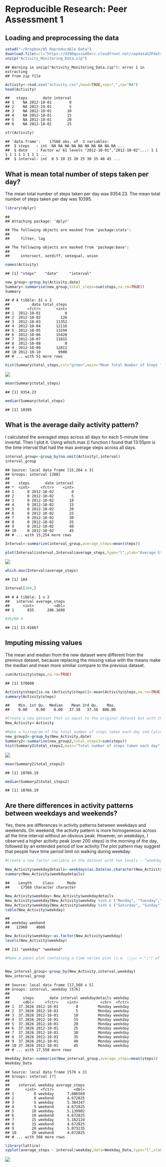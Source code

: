 # Reproducible Research: Peer Assessment 1
## Loading and preprocessing the data

```r
setwd("~/Dropbox/05 Reproducable Data")
download.file(url="https://d396qusza40orc.cloudfront.net/repdata%2Fdata%2Factivity",destfile="Activity_Monitoring_Data.zip",method="curl")
unzip("Activity_Monitoring_Data.zip")
```

```
## Warning in unzip("Activity_Monitoring_Data.zip"): error 1 in extracting
## from zip file
```

```r
Activity<-read.csv("activity.csv",head=TRUE,sep=",",na="NA")
head(Activity)
```

```
##   steps       date interval
## 1    NA 2012-10-01        0
## 2    NA 2012-10-01        5
## 3    NA 2012-10-01       10
## 4    NA 2012-10-01       15
## 5    NA 2012-10-01       20
## 6    NA 2012-10-01       25
```

```r
str(Activity)
```

```
## 'data.frame':	17568 obs. of  3 variables:
##  $ steps   : int  NA NA NA NA NA NA NA NA NA NA ...
##  $ date    : Factor w/ 61 levels "2012-10-01","2012-10-02",..: 1 1 1 1 1 1 1 1 1 1 ...
##  $ interval: int  0 5 10 15 20 25 30 35 40 45 ...
```

## What is mean total number of steps taken per day?
The mean total number of steps taken per day was 9354.23.
The mean total number of steps taken per day was 10395.

```r
library(dplyr)
```

```
## 
## Attaching package: 'dplyr'
```

```
## The following objects are masked from 'package:stats':
## 
##     filter, lag
```

```
## The following objects are masked from 'package:base':
## 
##     intersect, setdiff, setequal, union
```

```r
names(Activity)
```

```
## [1] "steps"    "date"     "interval"
```

```r
new_group<-group_by(Activity,date)
Summary<-summarise(new_group,total_steps=sum(steps,na.rm=TRUE))
Summary
```

```
## # A tibble: 61 x 2
##          date total_steps
##        <fctr>       <int>
## 1  2012-10-01           0
## 2  2012-10-02         126
## 3  2012-10-03       11352
## 4  2012-10-04       12116
## 5  2012-10-05       13294
## 6  2012-10-06       15420
## 7  2012-10-07       11015
## 8  2012-10-08           0
## 9  2012-10-09       12811
## 10 2012-10-10        9900
## # ... with 51 more rows
```

```r
hist(Summary$total_steps,col="green",main="Mean Total Number of Steps Taken Per Day",xlab=(""),breaks=10)
```

![](PA1_template_files/figure-html/unnamed-chunk-2-1.png)<!-- -->

```r
mean(Summary$total_steps)
```

```
## [1] 9354.23
```

```r
median(Summary$total_steps)
```

```
## [1] 10395
```

## What is the average daily activity pattern?
I calculated the averaged steps across all days for each 5-minute time invertal.
Then I plot it. Using which.max () function I found that 13:55pm is the time interval 
that had the max average steps across all days.


```r
interval_group<-group_by(na.omit(Activity),interval)
interval_group
```

```
## Source: local data frame [15,264 x 3]
## Groups: interval [288]
## 
##    steps       date interval
## *  <int>     <fctr>    <int>
## 1      0 2012-10-02        0
## 2      0 2012-10-02        5
## 3      0 2012-10-02       10
## 4      0 2012-10-02       15
## 5      0 2012-10-02       20
## 6      0 2012-10-02       25
## 7      0 2012-10-02       30
## 8      0 2012-10-02       35
## 9      0 2012-10-02       40
## 10     0 2012-10-02       45
## # ... with 15,254 more rows
```

```r
Interval<-summarize(interval_group,average_steps=mean(steps))

plot(Interval$interval,Interval$average_steps,type="l",ylab="Average Steps",xlab="Time interval",main="Average Daily Activity Pattern")
```

![](PA1_template_files/figure-html/unnamed-chunk-3-1.png)<!-- -->

```r
which.max(Interval$average_steps)
```

```
## [1] 104
```

```r
Interval[104,]
```

```
## # A tibble: 1 x 2
##   interval average_steps
##      <int>         <dbl>
## 1      835      206.1698
```

```r
835/60 # 
```

```
## [1] 13.91667
```

## Imputing missing values
The mean and median from the new dataset were different from the previous dataset, because replacing the missing value with the means make the median and mean more similiar compare to the previous dataset. 


```r
sum(Activity$steps,na.rm=TRUE)
```

```
## [1] 570608
```

```r
Activity$steps[is.na (Activity$steps)]<-mean(Activity$steps,na.rm=TRUE)
summary(Activity$steps)
```

```
##    Min. 1st Qu.  Median    Mean 3rd Qu.    Max. 
##    0.00    0.00    0.00   37.38   37.38  806.00
```

```r
#Create a new dataset that is equal to the original dataset but with the missing data filled in.
New_Activity<-Activity

#Make a histogram of the total number of steps taken each day and Calculate and report the mean and median total number of steps taken per day. Do these values differ from the estimates from the first part of the assignment? What is the impact of imputing missing data on the estimates of the total daily number of steps?
new_group2<-group_by(New_Activity,date)
Summary2<-summarise(new_group2,total_steps2=sum(steps))
hist(Summary2$total_steps2,main="Total number of steps taken each day",   breaks=10,xlab="5-miniute time interval",ylab="averaged steps",col="blue")
```

![](PA1_template_files/figure-html/unnamed-chunk-4-1.png)<!-- -->

```r
mean(Summary2$total_steps2)
```

```
## [1] 10766.19
```

```r
median(Summary2$total_steps2)
```

```
## [1] 10766.19
```

## Are there differences in activity patterns between weekdays and weekends?
Yes, there are differences in activity patterns between weekdays and weekends.
On weekend, the activity pattern is more homogeneous across all the time interval without an obvious peak. However, on weekdays, I observed a higher activity peak (over 200 steps) in the morning of the day, followed by an extended period of low activity.The plot pattern may suggest that people have time period limit on walking during weekday.


```r
#Create a new factor variable in the dataset with two levels – “weekday” and “weekend” indicating whether a given date is a weekday or #weekend day.

New_Activity$weekdaydetails<-weekdays(as.Date(as.character(New_Activity$date)))
summary(New_Activity$weekdaydetails)
```

```
##    Length     Class      Mode 
##     17568 character character
```

```r
New_Activity$weekday<-New_Activity$weekdaydetails
New_Activity$weekday[New_Activity$weekday %in% c ("Monday", "Tuesday","Wednesday","Thursday","Friday")]<-"weekday"
New_Activity$weekday[New_Activity$weekday %in% c ("Saturday", "Sunday")]<-"weekend"
table(New_Activity$weekday)
```

```
## 
## weekday weekend 
##   12960    4608
```

```r
New_Activity$weekday<-as.factor(New_Activity$weekday)
levels(New_Activity$weekday)
```

```
## [1] "weekday" "weekend"
```

```r
#Make a panel plot containing a time series plot (i.e. 𝚝𝚢𝚙𝚎 = "𝚕") of the 5-minute interval (x-axis) and the average number of #steps taken, averaged across all weekday days or weekend days (y-axis). See the README file in the GitHub repository to see an #example of what this plot should look like using simulated data.


New_interval_group<-group_by(New_Activity,interval,weekday)
New_interval_group
```

```
## Source: local data frame [17,568 x 5]
## Groups: interval, weekday [576]
## 
##      steps       date interval weekdaydetails weekday
##      <dbl>     <fctr>    <int>          <chr>  <fctr>
## 1  37.3826 2012-10-01        0         Monday weekday
## 2  37.3826 2012-10-01        5         Monday weekday
## 3  37.3826 2012-10-01       10         Monday weekday
## 4  37.3826 2012-10-01       15         Monday weekday
## 5  37.3826 2012-10-01       20         Monday weekday
## 6  37.3826 2012-10-01       25         Monday weekday
## 7  37.3826 2012-10-01       30         Monday weekday
## 8  37.3826 2012-10-01       35         Monday weekday
## 9  37.3826 2012-10-01       40         Monday weekday
## 10 37.3826 2012-10-01       45         Monday weekday
## # ... with 17,558 more rows
```

```r
Weekday_Data<-summarize(New_interval_group,average_steps=mean(steps))
Weekday_Data
```

```
## Source: local data frame [576 x 3]
## Groups: interval [?]
## 
##    interval weekday average_steps
##       <int>  <fctr>         <dbl>
## 1         0 weekday      7.006569
## 2         0 weekend      4.672825
## 3         5 weekday      5.384347
## 4         5 weekend      4.672825
## 5        10 weekday      5.139902
## 6        10 weekend      4.672825
## 7        15 weekday      5.162124
## 8        15 weekend      4.672825
## 9        20 weekday      5.073235
## 10       20 weekend      4.672825
## # ... with 566 more rows
```

```r
library(lattice)
xyplot(average_steps ~ interval|weekday,data=Weekday_Data,type="l",xlab="5-minute Interval", ylab="Averaged Number of Steps", main = "Average Activity Pattern in Weekdays vs. Weekends")
```

![](PA1_template_files/figure-html/unnamed-chunk-5-1.png)<!-- -->



